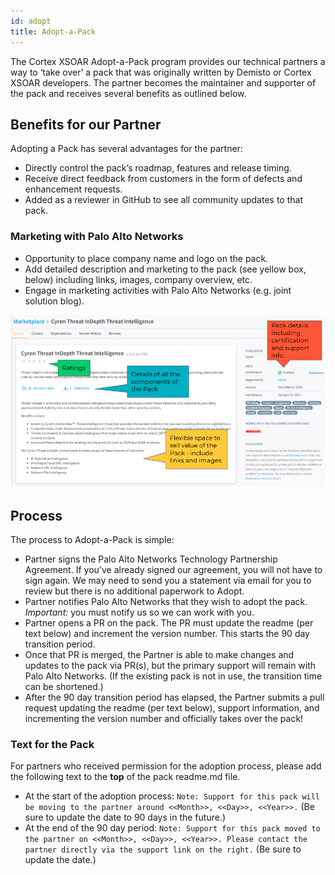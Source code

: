 ```yaml
---
id: adopt 
title: Adopt-a-Pack 
---
```


The Cortex XSOAR Adopt-a-Pack program provides our technical partners a way to ‘take over’ a pack that was originally written by Demisto or Cortex XSOAR developers. The partner becomes the maintainer and supporter of the pack and receives several benefits as outlined below.

## Benefits for our Partner
Adopting a Pack has several advantages for the partner:
- Directly control the pack’s roadmap, features and release timing.
- Receive direct feedback from customers in the form of defects and enhancement requests.
- Added as a reviewer in GitHub to see all community updates to that pack.

### Marketing with Palo Alto Networks
- Opportunity to place company name and logo on the pack.
- Add detailed description and marketing to the pack (see yellow box, below) including links, images, company overview, etc. 
- Engage in marketing activities with Palo Alto Networks (e.g. joint solution blog).

![pack example cyren](../doc_imgs/partners/packexample_cyren.png)

## Process
The process to Adopt-a-Pack is simple:
- Partner signs the Palo Alto Networks Technology Partnership Agreement. If you've already signed our agreement, you will not have to sign again. We may need to send you a statement via email for you to review but there is no additional paperwork to Adopt. 
- Partner notifies Palo Alto Networks that they wish to adopt the pack. *Important:* you must notify us so we can work with you. 
- Partner opens a PR on the pack. The PR must update the readme (per text below) and increment the version number. This starts the 90 day transition period. 
- Once that PR is merged, the Partner is able to make changes and updates to the pack via PR(s), but the primary support will remain with Palo Alto Networks. (If the existing pack is not in use, the transition time can be shortened.) 
- After the 90 day transition period has elapsed, the Partner submits a pull request updating the readme (per text below), support information, and incrementing the version number and officially takes over the pack!

### Text for the Pack
For partners who received permission for the adoption process, please add the following text to the **top** of the pack readme.md file.
- At the start of the adoption process: `Note: Support for this pack will be moving to the partner around <<Month>>, <<Day>>, <<Year>>.` (Be sure to update the date to 90 days in the future.)
- At the end of the 90 day period: `Note: Support for this pack moved to the partner on <<Month>>, <<Day>>, <<Year>>. Please contact the partner directly via the support link on the right.` (Be sure to update the date.)
